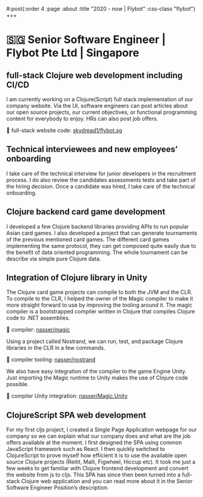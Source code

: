 #:post{:order 4
       :page :about
       :title "2020 - now | Flybot"
       :css-class "flybot"}
+++
# 🇸🇬 Senior Software Engineer | Flybot Pte Ltd | Singapore

## full-stack Clojure web development including CI/CD

I am currently working on a Clojure(Script) full stack implementation of our company website. Via the UI, software engineers can post articles about our open source projects, our current objectives, or functional programming content for everybody to enjoy. HRs can also post job offers.

🔗 full-stack website code: [skydread1/flybot.sg](https://github.com/skydread1/flybot.sg)

## Technical interviewees and new employees’ onboarding

I take care of the technical interview for junior developers in the recruitment process. I do also review the candidates assessments tests and take part of the hiring decision. Once a candidate was hired, I take care of the technical onboarding.

## Clojure backend card game development

I developed a few Clojure backend libraries providing APIs to run popular Asian card games. I also developed a project that can generate tournaments of the previous mentioned card games. The different card games implementing the same protocol, they can get composed quite easily due to the benefit of data oriented programming. The whole tournament can be describe via simple pure Clojure data.

## Integration of Clojure library in Unity

The Clojure card game projects can compile to both the JVM and the CLR. To compile to the CLR, I helped the owner of the Magic compiler to make it more straight forward to use by improving the tooling around it. The magic compiler is a bootstrapped compiler written in Clojure that compiles Clojure code to .NET assemblies.

🔗 compiler: [nasser/magic](https://github.com/nasser/magic)

Using a project called Nostrand, we can run, test, and package Clojure libraries in the CLR in a few commands.

🔗 compiler tooling: [nasser/nostrand](https://github.com/nasser/nostrand)

We also have easy integration of the compiler to the game Engine Unity. Just importing the Magic runtime to Unity makes the use of Clojure code possible.

🔗 compiler Unity integration: [nasser/Magic.Unity](https://github.com/nasser/Magic.Unity)

## ClojureScript SPA web development

For my first cljs project, I created a Single Page Application webpage for our company so we can explain what our company does and what are the job offers available at the moment. I first designed the SPA using common JavaScript framework such as React. I then quickly switched to ClojureScript to prove myself how efficient it is to use the available open source Clojure projects (Reitit, Malli, Figwheel, Hiccup etc). It took me just a few weeks to get familiar with Clojure frontend development and convert the website from js to cljs.
This SPA has since then been turned into a full-stack Clojure web application and you can read more about it in the Senior Software Engineer Position’s description.